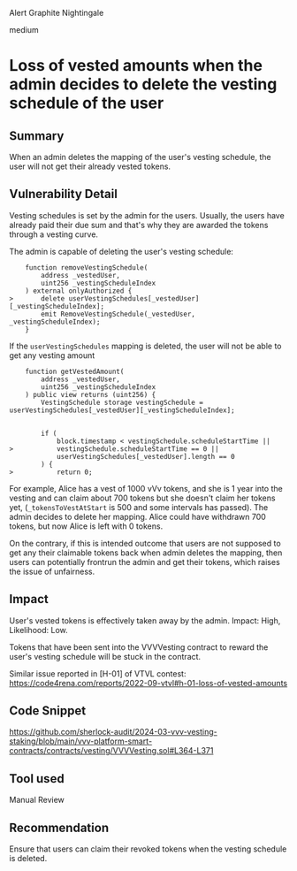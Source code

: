 Alert Graphite Nightingale

medium

# Loss of vested amounts when the admin decides to delete the vesting schedule of the user

## Summary

When an admin deletes the mapping of the user's vesting schedule, the user will not get their already vested tokens. 

## Vulnerability Detail

Vesting schedules is set by the admin for the users. Usually, the users have already paid their due sum and that's why they are awarded the tokens through a vesting curve. 

The admin is capable of deleting the user's vesting schedule:

```solidity
    function removeVestingSchedule(
        address _vestedUser,
        uint256 _vestingScheduleIndex
    ) external onlyAuthorized {
>       delete userVestingSchedules[_vestedUser][_vestingScheduleIndex];
        emit RemoveVestingSchedule(_vestedUser, _vestingScheduleIndex);
    }
```

If the `userVestingSchedules` mapping is deleted, the user will not be able to get any vesting amount

```solidity
    function getVestedAmount(
        address _vestedUser,
        uint256 _vestingScheduleIndex
    ) public view returns (uint256) {
        VestingSchedule storage vestingSchedule = userVestingSchedules[_vestedUser][_vestingScheduleIndex];


        if (
            block.timestamp < vestingSchedule.scheduleStartTime ||
>           vestingSchedule.scheduleStartTime == 0 ||
            userVestingSchedules[_vestedUser].length == 0
        ) {
>           return 0;
```

For example, Alice has a vest of 1000 vVv tokens, and she is 1 year into the vesting and can claim about 700 tokens but she doesn't claim her tokens yet, (`_tokensToVestAtStart` is 500 and some intervals has passed). The admin decides to delete her mapping. Alice could have withdrawn 700 tokens, but now Alice is left with 0 tokens.

On the contrary, if this is intended outcome that users are not supposed to get any their claimable tokens back when admin deletes the mapping, then users can potentially frontrun the admin and get their tokens, which raises the issue of unfairness. 

## Impact

User's vested tokens is effectively taken away by the admin. Impact: High, Likelihood: Low.

Tokens that have been sent into the VVVVesting contract to reward the user's vesting schedule will be stuck in the contract.

Similar issue reported in [H-01] of VTVL contest: https://code4rena.com/reports/2022-09-vtvl#h-01-loss-of-vested-amounts

## Code Snippet

https://github.com/sherlock-audit/2024-03-vvv-vesting-staking/blob/main/vvv-platform-smart-contracts/contracts/vesting/VVVVesting.sol#L364-L371

## Tool used

Manual Review

## Recommendation

Ensure that users can claim their revoked tokens when the vesting schedule is deleted. 
